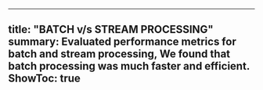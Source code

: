 ---

title: "BATCH v/s STREAM PROCESSING" 
summary: Evaluated performance metrics for batch and stream processing, We found that batch processing was much faster and efficient. 
ShowToc: true
---